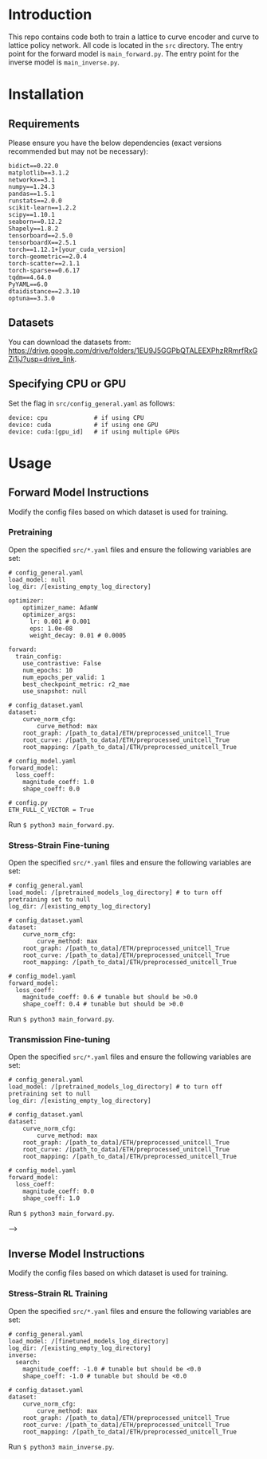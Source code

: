 # Introduction

This repo contains code both to train a lattice to curve encoder and curve to lattice policy network. All code is located in the `src` directory. The entry point for the forward model is `main_forward.py`. The entry point for the inverse model is `main_inverse.py`.

# Installation

## Requirements

Please ensure you have the below dependencies (exact versions recommended but may not be necessary):
```
bidict==0.22.0
matplotlib==3.1.2
networkx==3.1
numpy==1.24.3
pandas==1.5.1
runstats==2.0.0
scikit-learn==1.2.2
scipy==1.10.1
seaborn==0.12.2
Shapely==1.8.2
tensorboard==2.5.0
tensorboardX==2.5.1
torch==1.12.1+[your_cuda_version]
torch-geometric==2.0.4
torch-scatter==2.1.1
torch-sparse==0.6.17
tqdm==4.64.0
PyYAML==6.0
dtaidistance==2.3.10
optuna==3.3.0
```

## Datasets

You can download the datasets from: https://drive.google.com/drive/folders/1EU9J5GGPbQTALEEXPhzRRmrfRxGZi1jJ?usp=drive_link.

## Specifying CPU or GPU

Set the flag in `src/config_general.yaml` as follows:

```
device: cpu             # if using CPU
device: cuda            # if using one GPU
device: cuda:[gpu_id]   # if using multiple GPUs
```

# Usage

## Forward Model Instructions

Modify the config files based on which dataset is used for training.

### Pretraining

Open the specified `src/*.yaml` files and ensure the following variables are set:

```
# config_general.yaml
load_model: null
log_dir: /[existing_empty_log_directory]

optimizer:
    optimizer_name: AdamW
    optimizer_args:
      lr: 0.001 # 0.001
      eps: 1.0e-08
      weight_decay: 0.01 # 0.0005

forward:
  train_config:
    use_contrastive: False
    num_epochs: 10
    num_epochs_per_valid: 1
    best_checkpoint_metric: r2_mae
    use_snapshot: null

# config_dataset.yaml
dataset:
    curve_norm_cfg:
        curve_method: max
    root_graph: /[path_to_data]/ETH/preprocessed_unitcell_True
    root_curve: /[path_to_data]/ETH/preprocessed_unitcell_True
    root_mapping: /[path_to_data]/ETH/preprocessed_unitcell_True

# config_model.yaml
forward_model:
  loss_coeff:
    magnitude_coeff: 1.0
    shape_coeff: 0.0
    
# config.py
ETH_FULL_C_VECTOR = True
```

Run `$ python3 main_forward.py`.

### Stress-Strain Fine-tuning

Open the specified `src/*.yaml` files and ensure the following variables are set:

```
# config_general.yaml
load_model: /[pretrained_models_log_directory] # to turn off pretraining set to null
log_dir: /[existing_empty_log_directory]

# config_dataset.yaml
dataset:
    curve_norm_cfg:
        curve_method: max
    root_graph: /[path_to_data]/ETH/preprocessed_unitcell_True
    root_curve: /[path_to_data]/ETH/preprocessed_unitcell_True
    root_mapping: /[path_to_data]/ETH/preprocessed_unitcell_True

# config_model.yaml
forward_model:
  loss_coeff:
    magnitude_coeff: 0.6 # tunable but should be >0.0
    shape_coeff: 0.4 # tunable but should be >0.0
```

Run `$ python3 main_forward.py`.

### Transmission Fine-tuning

Open the specified `src/*.yaml` files and ensure the following variables are set:

```
# config_general.yaml
load_model: /[pretrained_models_log_directory] # to turn off pretraining set to null
log_dir: /[existing_empty_log_directory]

# config_dataset.yaml
dataset:
    curve_norm_cfg:
        curve_method: max
    root_graph: /[path_to_data]/ETH/preprocessed_unitcell_True
    root_curve: /[path_to_data]/ETH/preprocessed_unitcell_True
    root_mapping: /[path_to_data]/ETH/preprocessed_unitcell_True

# config_model.yaml
forward_model:
  loss_coeff:
    magnitude_coeff: 0.0
    shape_coeff: 1.0
```

Run `$ python3 main_forward.py`.

-->


## Inverse Model Instructions

Modify the config files based on which dataset is used for training.

### Stress-Strain RL Training

Open the specified `src/*.yaml` files and ensure the following variables are set:

```
# config_general.yaml
load_model: /[finetuned_models_log_directory]
log_dir: /[existing_empty_log_directory]
inverse:
  search:
    magnitude_coeff: -1.0 # tunable but should be <0.0
    shape_coeff: -1.0 # tunable but should be <0.0

# config_dataset.yaml
dataset:
    curve_norm_cfg:
        curve_method: max
    root_graph: /[path_to_data]/ETH/preprocessed_unitcell_True
    root_curve: /[path_to_data]/ETH/preprocessed_unitcell_True
    root_mapping: /[path_to_data]/ETH/preprocessed_unitcell_True
```

Run `$ python3 main_inverse.py`.

<!---

### Transmission RL Training

Open the specified `src/*.yaml` files and ensure the following variables are set:

```
# config_general.yaml
load_model: /[finetuned_models_log_directory]
log_dir: /[existing_empty_log_directory]
inverse:
  search:
    magnitude_coeff: 0.0
    shape_coeff: -1.0

# config_dataset.yaml
dataset:
    curve_norm_cfg:
        curve_method: max
    root_graph: /[path_to_data]/ETH/preprocessed_unitcell_True
    root_curve: /[path_to_data]/ETH/preprocessed_unitcell_True
    root_mapping: /[path_to_data]/ETH/preprocessed_unitcell_True
```

Run `$ python3 main_inverse.py`.

-->
